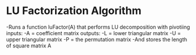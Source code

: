 # LU Factorization Algorithm #
-Runs a function luFactor(A) that performs LU decomposition with pivotiing
inputs:
-A = coefficient matrix
outputs:
-L = lower triangular matrix
-U = upper triangular matrix
-P = the permutation matrix
-And stores the length of square matrix A

